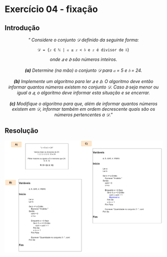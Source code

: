 # Exercício 04 - fixação
  
## Introdução 
<div align="center">

_" Considere o conjunto 𝒟 definido da seguinte forma:_
```
𝒟 = {𝑥 ∈ ℕ | 𝑎 ≤ 𝑥 < 𝑏 e 𝑥 é divisor de 𝑏}
```
_onde 𝑎 e 𝑏 são números inteiros._ <br> <br>
_**(a)** Determine (na mão) o conjunto 𝒟 para 𝑎 = 5 e 𝑏 = 24. <br> <br>
**(b)** Implemente um algoritmo para ler 𝑎 e 𝑏. O algoritmo deve então informar quantos números existem no conjunto 𝒟. Caso 𝑏 seja menor ou igual
a 𝑎, o algoritmo deve informar esta situação e se encerrar. <br> <br>
**(c)** Modifique o algoritmo para que, além de informar quantos números existem em 𝒟, informar também em ordem decrescente quais são os números
pertencentes a 𝒟."_

</div>

## Resolução

<div align="center">

![](../imagens/fex04.png)

</div>
